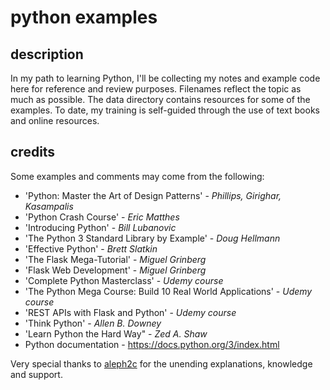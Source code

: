 # python examples

## description
In my path to learning Python, I'll be collecting my notes and example code here for reference and review purposes. Filenames reflect the topic as much as possible. The data directory contains resources for some of the examples. To date, my training is self-guided through the use of text books and online resources.

## credits
Some examples and comments may come from the following:

* 'Python: Master the Art of Design Patterns' - *Phillips, Girighar, Kasampalis*  
* 'Python Crash Course' - *Eric Matthes*  
* 'Introducing Python' - *Bill Lubanovic*  
* 'The Python 3 Standard Library by Example' - *Doug Hellmann*  
* 'Effective Python' - *Brett Slatkin*  
* 'The Flask Mega-Tutorial' - *Miguel Grinberg*
* 'Flask Web Development' - *Miguel Grinberg*
* 'Complete Python Masterclass' - *Udemy course*  
* 'The Python Mega Course: Build 10 Real World Applications' - *Udemy course*  
* 'REST APIs with Flask and Python' - *Udemy course*
* 'Think Python' - *Allen B. Downey*  
* 'Learn Python the Hard Way" - *Zed A. Shaw*  
* Python documentation - <https://docs.python.org/3/index.html>  

Very special thanks to [aleph2c](https://github.com/aleph2c
) for the unending explanations, knowledge and support.
